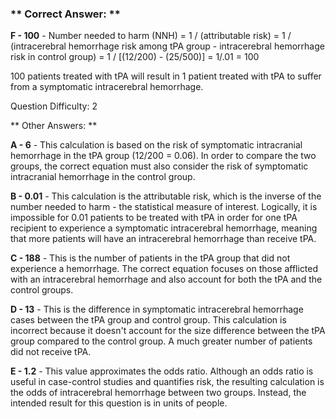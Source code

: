 ### ** Correct Answer: **

**F - 100** - Number needed to harm (NNH) = 1 / (attributable risk) = 1 / (intracerebral hemorrhage risk among tPA group - intracerebral hemorrhage risk in control group) = 1 / [(12/200) - (25/500)] = 1/.01 = 100

100 patients treated with tPA will result in 1 patient treated with tPA to suffer from a symptomatic intracerebral hemorrhage.

Question Difficulty: 2

** Other Answers: **

**A - 6** - This calculation is based on the risk of symptomatic intracranial hemorrhage in the tPA group (12/200 = 0.06). In order to compare the two groups, the correct equation must also consider the risk of symptomatic intracranial hemorrhage in the control group.

**B - 0.01** - This calculation is the attributable risk, which is the inverse of the number needed to harm - the statistical measure of interest. Logically, it is impossible for 0.01 patients to be treated with tPA in order for one tPA recipient to experience a symptomatic intracerebral hemorrhage, meaning that more patients will have an intracerebral hemorrhage than receive tPA.

**C - 188** - This is the number of patients in the tPA group that did not experience a hemorrhage. The correct equation focuses on those afflicted with an intracerebral hemorrhage and also account for both the tPA and the control groups.

**D - 13** - This is the difference in symptomatic intracerebral hemorrhage cases between the tPA group and control group. This calculation is incorrect because it doesn't account for the size difference between the tPA group compared to the control group. A much greater number of patients did not receive tPA.

**E - 1.2** - This value approximates the odds ratio. Although an odds ratio is useful in case-control studies and quantifies risk, the resulting calculation is the odds of intracerebral hemorrhage between two groups. Instead, the intended result for this question is in units of people.

